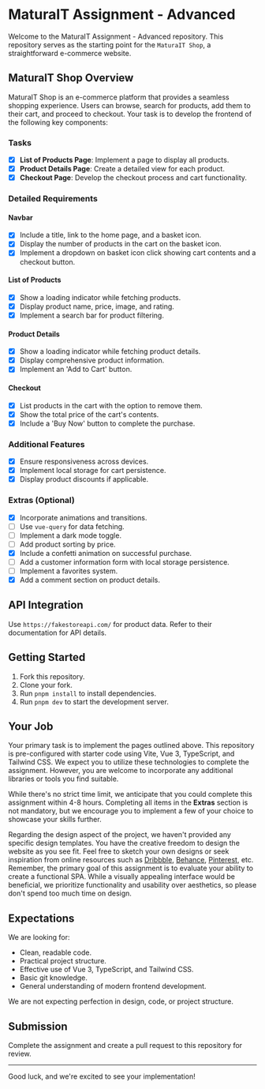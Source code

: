 # MaturaIT Assignment - Advanced

Welcome to the MaturaIT Assignment - Advanced repository. This repository serves as the starting point for the `MaturaIT Shop`, a straightforward e-commerce website.

## MaturaIT Shop Overview

MaturaIT Shop is an e-commerce platform that provides a seamless shopping experience. Users can browse, search for products, add them to their cart, and proceed to checkout. Your task is to develop the frontend of the following key components:

### Tasks

- [x] **List of Products Page**: Implement a page to display all products.
- [x] **Product Details Page**: Create a detailed view for each product.
- [x] **Checkout Page**: Develop the checkout process and cart functionality.

### Detailed Requirements

#### Navbar

- [x] Include a title, link to the home page, and a basket icon.
- [x] Display the number of products in the cart on the basket icon.
- [x] Implement a dropdown on basket icon click showing cart contents and a checkout button.

#### List of Products

- [x] Show a loading indicator while fetching products.
- [x] Display product name, price, image, and rating.
- [x] Implement a search bar for product filtering.

#### Product Details

- [x] Show a loading indicator while fetching product details.
- [x] Display comprehensive product information.
- [x] Implement an 'Add to Cart' button.

#### Checkout

- [x] List products in the cart with the option to remove them.
- [x] Show the total price of the cart's contents.
- [x] Include a 'Buy Now' button to complete the purchase.

### Additional Features

- [x] Ensure responsiveness across devices.
- [x] Implement local storage for cart persistence.
- [x] Display product discounts if applicable.

### Extras (Optional)

- [x] Incorporate animations and transitions.
- [ ] Use `vue-query` for data fetching.
- [ ] Implement a dark mode toggle.
- [ ] Add product sorting by price.
- [x] Include a confetti animation on successful purchase.
- [ ] Add a customer information form with local storage persistence.
- [ ] Implement a favorites system.
- [x] Add a comment section on product details.

## API Integration

Use `https://fakestoreapi.com/` for product data. Refer to their documentation for API details.

## Getting Started

1. Fork this repository.
2. Clone your fork.
3. Run `pnpm install` to install dependencies.
4. Run `pnpm dev` to start the development server.

## Your Job

Your primary task is to implement the pages outlined above. This repository is pre-configured with starter code using Vite, Vue 3, TypeScript, and Tailwind CSS. We expect you to utilize these technologies to complete the assignment. However, you are welcome to incorporate any additional libraries or tools you find suitable.

While there's no strict time limit, we anticipate that you could complete this assignment within 4-8 hours. Completing all items in the **Extras** section is not mandatory, but we encourage you to implement a few of your choice to showcase your skills further.

Regarding the design aspect of the project, we haven't provided any specific design templates. You have the creative freedom to design the website as you see fit. Feel free to sketch your own designs or seek inspiration from online resources such as [Dribbble](https://dribbble.com/), [Behance](https://www.behance.net/), [Pinterest](https://www.pinterest.com/), etc. Remember, the primary goal of this assignment is to evaluate your ability to create a functional SPA. While a visually appealing interface would be beneficial, we prioritize functionality and usability over aesthetics, so please don't spend too much time on design.

## Expectations

We are looking for:

- Clean, readable code.
- Practical project structure.
- Effective use of Vue 3, TypeScript, and Tailwind CSS.
- Basic git knowledge.
- General understanding of modern frontend development.

We are not expecting perfection in design, code, or project structure.

## Submission

Complete the assignment and create a pull request to this repository for review.

---

Good luck, and we're excited to see your implementation!
